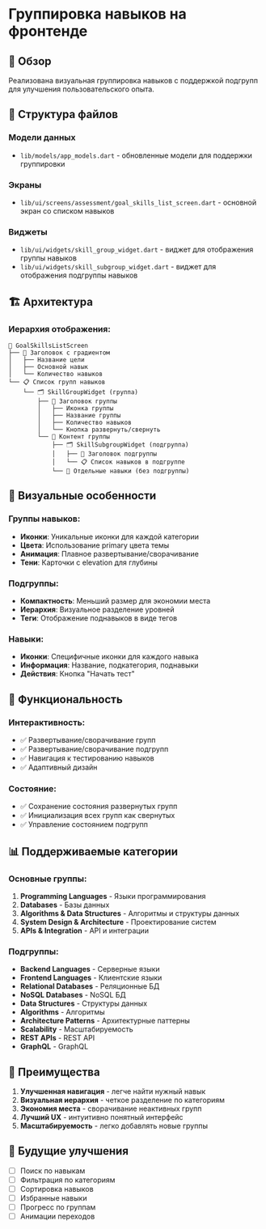 # Группировка навыков на фронтенде

## 🎯 Обзор

Реализована визуальная группировка навыков с поддержкой подгрупп для улучшения пользовательского опыта.

## 📁 Структура файлов

### Модели данных
- `lib/models/app_models.dart` - обновленные модели для поддержки группировки

### Экраны
- `lib/ui/screens/assessment/goal_skills_list_screen.dart` - основной экран со списком навыков

### Виджеты
- `lib/ui/widgets/skill_group_widget.dart` - виджет для отображения группы навыков
- `lib/ui/widgets/skill_subgroup_widget.dart` - виджет для отображения подгруппы навыков

## 🏗️ Архитектура

### Иерархия отображения:
```
📱 GoalSkillsListScreen
├── 🎨 Заголовок с градиентом
│   ├── Название цели
│   ├── Основной навык
│   └── Количество навыков
└── 📋 Список групп навыков
    └── 🗂️ SkillGroupWidget (группа)
        ├── 📁 Заголовок группы
        │   ├── Иконка группы
        │   ├── Название группы
        │   ├── Количество навыков
        │   └── Кнопка развернуть/свернуть
        └── 📝 Контент группы
            ├── 🗂️ SkillSubgroupWidget (подгруппа)
            │   ├── 📁 Заголовок подгруппы
            │   └── 📋 Список навыков в подгруппе
            └── 🎯 Отдельные навыки (без подгруппы)
```

## 🎨 Визуальные особенности

### Группы навыков:
- **Иконки**: Уникальные иконки для каждой категории
- **Цвета**: Использование primary цвета темы
- **Анимация**: Плавное развертывание/сворачивание
- **Тени**: Карточки с elevation для глубины

### Подгруппы:
- **Компактность**: Меньший размер для экономии места
- **Иерархия**: Визуальное разделение уровней
- **Теги**: Отображение поднавыков в виде тегов

### Навыки:
- **Иконки**: Специфичные иконки для каждого навыка
- **Информация**: Название, подкатегория, поднавыки
- **Действия**: Кнопка "Начать тест"

## 🔧 Функциональность

### Интерактивность:
- ✅ Развертывание/сворачивание групп
- ✅ Развертывание/сворачивание подгрупп
- ✅ Навигация к тестированию навыков
- ✅ Адаптивный дизайн

### Состояние:
- ✅ Сохранение состояния развернутых групп
- ✅ Инициализация всех групп как свернутых
- ✅ Управление состоянием подгрупп

## 📊 Поддерживаемые категории

### Основные группы:
1. **Programming Languages** - Языки программирования
2. **Databases** - Базы данных
3. **Algorithms & Data Structures** - Алгоритмы и структуры данных
4. **System Design & Architecture** - Проектирование систем
5. **APIs & Integration** - API и интеграции

### Подгруппы:
- **Backend Languages** - Серверные языки
- **Frontend Languages** - Клиентские языки
- **Relational Databases** - Реляционные БД
- **NoSQL Databases** - NoSQL БД
- **Data Structures** - Структуры данных
- **Algorithms** - Алгоритмы
- **Architecture Patterns** - Архитектурные паттерны
- **Scalability** - Масштабируемость
- **REST APIs** - REST API
- **GraphQL** - GraphQL

## 🚀 Преимущества

1. **Улучшенная навигация** - легче найти нужный навык
2. **Визуальная иерархия** - четкое разделение по категориям
3. **Экономия места** - сворачивание неактивных групп
4. **Лучший UX** - интуитивно понятный интерфейс
5. **Масштабируемость** - легко добавлять новые группы

## 🔄 Будущие улучшения

- [ ] Поиск по навыкам
- [ ] Фильтрация по категориям
- [ ] Сортировка навыков
- [ ] Избранные навыки
- [ ] Прогресс по группам
- [ ] Анимации переходов
